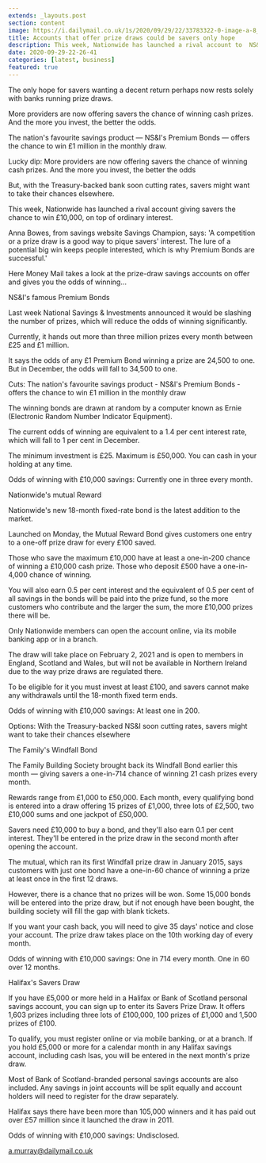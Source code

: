 ```yaml
---
extends: _layouts.post
section: content
image: https://i.dailymail.co.uk/1s/2020/09/29/22/33783322-0-image-a-8_1601414504295.jpg 
title: Accounts that offer prize draws could be savers only hope  
description: This week, Nationwide has launched a rival account to  NS&Is highly popular Premium Bonds  giving savers the chance to win £10,000, on top of ordinary interest. 
date: 2020-09-29-22-26-41 
categories: [latest, business] 
featured: true 
--- 
```

The only hope for savers wanting a decent return perhaps now rests solely with banks running prize draws.

More providers are now offering savers the chance of winning cash prizes. And the more you invest, the better the odds.

The nation's favourite savings product — NS&I's Premium Bonds — offers the chance to win £1 million in the monthly draw. 

Lucky dip: More providers are now offering savers the chance of winning cash prizes. And the more you invest, the better the odds

But, with the Treasury-backed bank soon cutting rates, savers might want to take their chances elsewhere.

This week, Nationwide has launched a rival account giving savers the chance to win £10,000, on top of ordinary interest.

Anna Bowes, from savings website Savings Champion, says: 'A competition or a prize draw is a good way to pique savers' interest. The lure of a potential big win keeps people interested, which is why Premium Bonds are successful.'

Here Money Mail takes a look at the prize-draw savings accounts on offer and gives you the odds of winning…

NS&I's famous Premium Bonds

Last week National Savings & Investments announced it would be slashing the number of prizes, which will reduce the odds of winning significantly.

Currently, it hands out more than three million prizes every month between £25 and £1 million. 

It says the odds of any £1 Premium Bond winning a prize are 24,500 to one. But in December, the odds will fall to 34,500 to one.

Cuts: The nation's favourite savings product - NS&I's Premium Bonds - offers the chance to win £1 million in the monthly draw 

The winning bonds are drawn at random by a computer known as Ernie (Electronic Random Number Indicator Equipment). 

The current odds of winning are equivalent to a 1.4 per cent interest rate, which will fall to 1 per cent in December.

The minimum investment is £25. Maximum is £50,000. You can cash in your holding at any time.

Odds of winning with £10,000 savings: Currently one in three every month.

Nationwide's mutual Reward

Nationwide's new 18-month fixed-rate bond is the latest addition to the market.

Launched on Monday, the Mutual Reward Bond gives customers one entry to a one-off prize draw for every £100 saved.

Those who save the maximum £10,000 have at least a one-in-200 chance of winning a £10,000 cash prize. Those who deposit £500 have a one-in-4,000 chance of winning.

You will also earn 0.5 per cent interest and the equivalent of 0.5 per cent of all savings in the bonds will be paid into the prize fund, so the more customers who contribute and the larger the sum, the more £10,000 prizes there will be. 

Only Nationwide members can open the account online, via its mobile banking app or in a branch.

The draw will take place on February 2, 2021 and is open to members in England, Scotland and Wales, but will not be available in Northern Ireland due to the way prize draws are regulated there.

To be eligible for it you must invest at least £100, and savers cannot make any withdrawals until the 18-month fixed term ends.

Odds of winning with £10,000 savings: At least one in 200.

Options: With the Treasury-backed NS&I soon cutting rates, savers might want to take their chances elsewhere

The Family's Windfall Bond

The Family Building Society brought back its Windfall Bond earlier this month — giving savers a one-in-714 chance of winning 21 cash prizes every month.

Rewards range from £1,000 to £50,000. Each month, every qualifying bond is entered into a draw offering 15 prizes of £1,000, three lots of £2,500, two £10,000 sums and one jackpot of £50,000.

Savers need £10,000 to buy a bond, and they'll also earn 0.1 per cent interest. They'll be entered in the prize draw in the second month after opening the account.

The mutual, which ran its first Windfall prize draw in January 2015, says customers with just one bond have a one-in-60 chance of winning a prize at least once in the first 12 draws.

However, there is a chance that no prizes will be won. Some 15,000 bonds will be entered into the prize draw, but if not enough have been bought, the building society will fill the gap with blank tickets.

If you want your cash back, you will need to give 35 days' notice and close your account. The prize draw takes place on the 10th working day of every month.

Odds of winning with £10,000 savings: One in 714 every month. One in 60 over 12 months.

Halifax's Savers Draw

If you have £5,000 or more held in a Halifax or Bank of Scotland personal savings account, you can sign up to enter its Savers Prize Draw. It offers 1,603 prizes including three lots of £100,000, 100 prizes of £1,000 and 1,500 prizes of £100.

To qualify, you must register online or via mobile banking, or at a branch. If you hold £5,000 or more for a calendar month in any Halifax savings account, including cash Isas, you will be entered in the next month's prize draw.

Most of Bank of Scotland-branded personal savings accounts are also included. Any savings in joint accounts will be split equally and account holders will need to register for the draw separately.

Halifax says there have been more than 105,000 winners and it has paid out over £57 million since it launched the draw in 2011.

Odds of winning with £10,000 savings: Undisclosed.

a.murray@dailymail.co.uk

